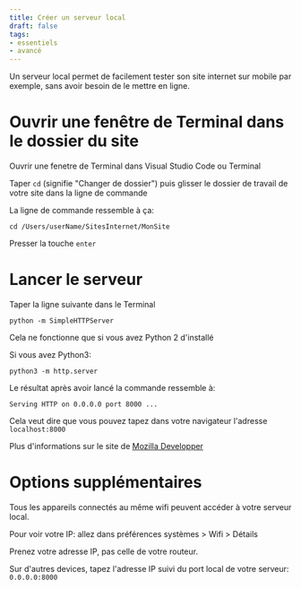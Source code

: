 ```yaml
---
title: Créer un serveur local
draft: false
tags:
- essentiels
- avancé
---
```


Un serveur local permet de facilement tester son site internet sur mobile par exemple, sans avoir besoin de le mettre en ligne.

# Ouvrir une fenêtre de Terminal dans le dossier du site

Ouvrir une fenetre de Terminal dans Visual Studio Code ou Terminal

Taper `cd` (signifie "Changer de dossier") puis glisser le dossier de travail de votre site dans la ligne de commande

La ligne de commande ressemble à ça:

```
cd /Users/userName/SitesInternet/MonSite
```

Presser la touche `enter`

# Lancer le serveur

Taper la ligne suivante dans le Terminal

```
python -m SimpleHTTPServer
```

Cela ne fonctionne que si vous avez Python 2 d'installé

Si vous avez Python3:

```
python3 -m http.server
```

Le résultat après avoir lancé la commande ressemble à:

```
Serving HTTP on 0.0.0.0 port 8000 ...
```

Cela veut dire que vous pouvez tapez dans votre navigateur l'adresse `localhost:8000`

Plus d'informations sur le site de [Mozilla Developper](https://developer.mozilla.org/fr/docs/Learn/Common_questions/Tools_and_setup/set_up_a_local_testing_server)

# Options supplémentaires

Tous les appareils connectés au même wifi peuvent accéder à votre serveur local.

Pour voir votre IP: allez dans préférences systèmes > Wifi > Détails 

Prenez votre adresse IP, pas celle de votre routeur.

Sur d'autres devices, tapez l'adresse IP suivi du port local de votre serveur: `0.0.0.0:8000`

